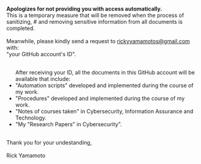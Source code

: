 <B>Apologizes for not providing you with access automatically.</B><BR>
This is a temporary measure that will be removed when the process of sanitizing, # and removing sensitive information from all documents is completed.<BR>
<BR>
Meanwhile, please kindly send a request to rickyyamamotos@gmail.com with:<BR>
"your GitHub account's ID".<BR>
<BR>
<UL>
After receiving your ID, all the documents in this GitHub account will be available that include:<BR>
<LI> "Automation scripts" developed and implemented during the course of my work.<BR>
<LI> "Procedures" developed and implemented during the course of my work.<BR>
<LI> "Notes of courses taken" in Cybersecurity, Information Assurance and Technology.<BR>
<LI> "My "Research Papers" in Cybersecurity".<BR>
</UL>
<BR>
Thank you for your undestanding,<BR>
<BR>
Rick Yamamoto<BR>
